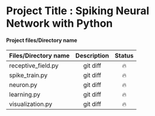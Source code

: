 # Project Title : Spiking Neural Network with Python

#### Project files/Directory name
| Files/Directory name | Description | Status |
| :---               |     :---:      |   :---: |
| receptive_field.py | git diff       | :fire:      |
| spike_train.py     | git diff       | :fire:      |
| neuron.py          | git diff       | :fire:      |
| learning.py        | git diff       | :fire:      |
| visualization.py   | git diff       | :fire:      |


